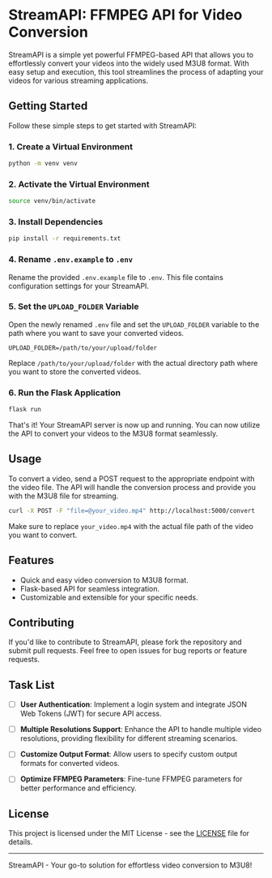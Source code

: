 # StreamAPI: FFMPEG API for Video Conversion

StreamAPI is a simple yet powerful FFMPEG-based API that allows you to effortlessly convert your videos into the widely used M3U8 format. With easy setup and execution, this tool streamlines the process of adapting your videos for various streaming applications.

## Getting Started

Follow these simple steps to get started with StreamAPI:

### 1. Create a Virtual Environment

```bash
python -m venv venv
```

### 2. Activate the Virtual Environment

```bash
source venv/bin/activate
```

### 3. Install Dependencies

```bash
pip install -r requirements.txt
```

### 4. Rename `.env.example` to `.env`

Rename the provided `.env.example` file to `.env`. This file contains configuration settings for your StreamAPI.

### 5. Set the `UPLOAD_FOLDER` Variable

Open the newly renamed `.env` file and set the `UPLOAD_FOLDER` variable to the path where you want to save your converted videos.

```env
UPLOAD_FOLDER=/path/to/your/upload/folder
```

Replace `/path/to/your/upload/folder` with the actual directory path where you want to store the converted videos.

### 6. Run the Flask Application

```bash
flask run
```

That's it! Your StreamAPI server is now up and running. You can now utilize the API to convert your videos to the M3U8 format seamlessly.

## Usage

To convert a video, send a POST request to the appropriate endpoint with the video file. The API will handle the conversion process and provide you with the M3U8 file for streaming.

```bash
curl -X POST -F "file=@your_video.mp4" http://localhost:5000/convert
```

Make sure to replace `your_video.mp4` with the actual file path of the video you want to convert.

## Features

- Quick and easy video conversion to M3U8 format.
- Flask-based API for seamless integration.
- Customizable and extensible for your specific needs.

## Contributing

If you'd like to contribute to StreamAPI, please fork the repository and submit pull requests. Feel free to open issues for bug reports or feature requests.

## Task List

- [ ] **User Authentication**: Implement a login system and integrate JSON Web Tokens (JWT) for secure API access.

- [ ] **Multiple Resolutions Support**: Enhance the API to handle multiple video resolutions, providing flexibility for different streaming scenarios.

- [ ] **Customize Output Format**: Allow users to specify custom output formats for converted videos.

- [ ] **Optimize FFMPEG Parameters**: Fine-tune FFMPEG parameters for better performance and efficiency.

## License

This project is licensed under the MIT License - see the [LICENSE](LICENSE) file for details.

---

StreamAPI - Your go-to solution for effortless video conversion to M3U8!